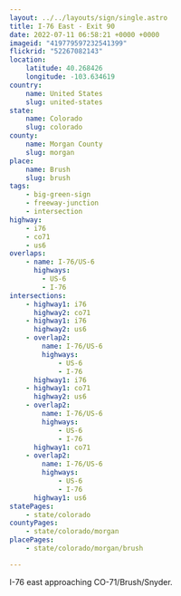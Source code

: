 ```yaml
---
layout: ../../layouts/sign/single.astro
title: I-76 East - Exit 90
date: 2022-07-11 06:58:21 +0000 +0000
imageid: "419779597232541399"
flickrid: "52267082143"
location:
    latitude: 40.268426
    longitude: -103.634619
country:
    name: United States
    slug: united-states
state:
    name: Colorado
    slug: colorado
county:
    name: Morgan County
    slug: morgan
place:
    name: Brush
    slug: brush
tags:
    - big-green-sign
    - freeway-junction
    - intersection
highway:
    - i76
    - co71
    - us6
overlaps:
    - name: I-76/US-6
      highways:
        - US-6
        - I-76
intersections:
    - highway1: i76
      highway2: co71
    - highway1: i76
      highway2: us6
    - overlap2:
        name: I-76/US-6
        highways:
            - US-6
            - I-76
      highway1: i76
    - highway1: co71
      highway2: us6
    - overlap2:
        name: I-76/US-6
        highways:
            - US-6
            - I-76
      highway1: co71
    - overlap2:
        name: I-76/US-6
        highways:
            - US-6
            - I-76
      highway1: us6
statePages:
    - state/colorado
countyPages:
    - state/colorado/morgan
placePages:
    - state/colorado/morgan/brush

---
```

I-76 east approaching CO-71/Brush/Snyder.